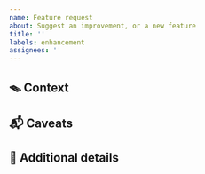 ```yaml
---
name: Feature request
about: Suggest an improvement, or a new feature
title: ''
labels: enhancement
assignees: ''
---
```


## 🪤 Context

<!--What are you trying to accomplish, what would you suggest -->

## 📬 Caveats

<!--Any additional considerations related to this?-->
<!--Dependant issues, alternate solutions-->

## 🩻 Additional details

<!--Additional context, links, reasons, screenshots, etc.-->
